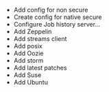 - Add config for non secure
- Create config for native secure
- Configure Job history server...
- Add Zeppelin
- Add streams client
- Add posix
- Add Oozie
- Add storm
- Add latest patches
- Add Suse
- Add Ubuntu